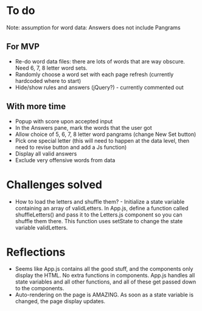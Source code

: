 # To do

Note: assumption for word data: Answers does not include Pangrams

## For MVP
- Re-do word data files: there are lots of words that are way obscure. Need 6, 7, 8 letter word sets.
- Randomly choose a word set with each page refresh (currently hardcoded where to start)
- Hide/show rules and answers (jQuery?)  - currently commented out


## With more time
- Popup with score upon accepted input
- In the Answers pane, mark the words that the user got
- Allow choice of 5, 6, 7, 8 letter word pangrams (change New Set button)
- Pick one special letter (this will need to happen at the data level, then need to revise button and add a Js function)
- Display all valid answers
- Exclude very offensive words from data

# Challenges solved
- How to load the letters and shuffle them? - Initialize a state variable containing an array of validLetters. In App.js, define a function called shuffleLetters() and pass it to the Letters.js component so you can shuffle them there. This function uses setState to change the state variable validLetters.


# Reflections 
- Seems like App.js contains all the good stuff, and the components only display the HTML. No extra functions in components. App.js handles all state variables and all other functions, and all of these get passed down to the components. 
- Auto-rendering on the page is AMAZING. As soon as a state variable is changed, the page display updates.
